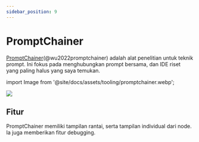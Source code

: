 ```yaml
---
sidebar_position: 9
---
```


# PromptChainer

[PromptChainer](https://arxiv.org/pdf/2203.06566.pdf)(@wu2022promptchainer) adalah alat penelitian untuk teknik prompt. Ini fokus pada menghubungkan prompt bersama, dan IDE riset yang paling halus yang saya temukan.


import Image from '@site/docs/assets/tooling/promptchainer.webp';

<div style={{textAlign: 'center'}}>
  <img src={Image} style={{width: "750px"}}/>
</div>

## Fitur

PromptChainer memiliki tampilan rantai, serta tampilan individual dari node. Ia juga memberikan fitur debugging.
